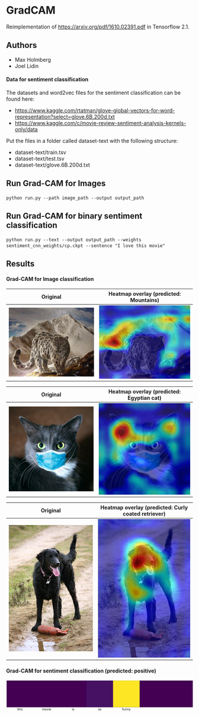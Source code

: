 # GradCAM 
Reimplementation of https://arxiv.org/pdf/1610.02391.pdf in Tensorflow 2.1.

## Authors
* Max Holmberg
* Joel Lidin

#### Data for sentiment classification
The datasets and word2vec files for the sentiment classification can be found here:
* https://www.kaggle.com/rtatman/glove-global-vectors-for-word-representation?select=glove.6B.200d.txt
* https://www.kaggle.com/c/movie-review-sentiment-analysis-kernels-only/data

Put the files in a folder called dataset-text with the following structure:
* dataset-text/train.tsv
* dataset-text/test.tsv
* dataset-text/glove.6B.200d.txt

## Run Grad-CAM for Images
```
python run.py --path image_path --output output_path
```
## Run Grad-CAM for binary sentiment classification
```
python run.py --text --output output_path --weights sentiment_cnn_weights/cp.ckpt --sentence "I love this movie"
```



## Results
#### Grad-CAM for Image classification
Original                   |  Heatmap overlay (predicted: Mountains)
:-------------------------:|:-------------------------:
![](images/leopard.JPEG)   |  ![](results/leopard.png)

Original                  |  Heatmap overlay (predicted: Egyptian cat)
:-------------------------:|:-------------------------:
![](images/cat.jpg)   |  ![](results/cat.png)

Original                  |  Heatmap overlay (predicted: Curly coated retriever)
:-------------------------:|:-------------------------:
![](images/dog.JPEG)   |  ![](results/dog.png)

#### Grad-CAM for sentiment classification (predicted: positive)
![](results/text.png)
